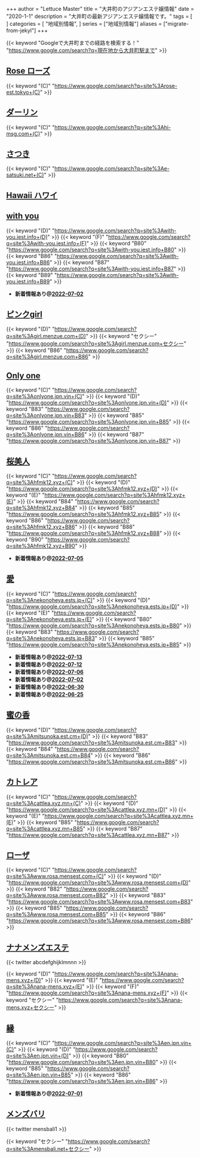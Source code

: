 +++
author = "Lettuce Master"
title = "大井町のアジアンエステ嬢情報"
date = "2020-1-1"
description = "大井町の最新アジアンエステ嬢情報です。"
tags = [
]
categories = [
    "地域別情報",
]
series = ["地域別情報"]
aliases = ["migrate-from-jekyl"]
+++

{{< keyword "Googleで大井町までの経路を検索する！" "https://www.google.com/search?q=現在地から大井町駅まで" >}}

## [Rose ローズ](http://rose-est.tokyo/)
{{< keyword "(C)" "https://www.google.com/search?q=site%3Arose-est.tokyo+(C)" >}} 

## [ダーリン](http://hi-msg.com/darling/)
{{< keyword "(C)" "https://www.google.com/search?q=site%3Ahi-msg.com+(C)" >}} 

## [さつき](http://e-satsuki.net/)
{{< keyword "(C)" "https://www.google.com/search?q=site%3Ae-satsuki.net+(C)" >}} 

## [Hawaii ハワイ](http://pretty-girl.link/hawai/)


## [with you](http://with-you.iest.info/)
{{< keyword "(D)" "https://www.google.com/search?q=site%3Awith-you.iest.info+(D)" >}} {{< keyword "(F)" "https://www.google.com/search?q=site%3Awith-you.iest.info+(F)" >}} {{< keyword "B80" "https://www.google.com/search?q=site%3Awith-you.iest.info+B80" >}} {{< keyword "B86" "https://www.google.com/search?q=site%3Awith-you.iest.info+B86" >}} {{< keyword "B87" "https://www.google.com/search?q=site%3Awith-you.iest.info+B87" >}} {{< keyword "B89" "https://www.google.com/search?q=site%3Awith-you.iest.info+B89" >}} 

- **新着情報あり@[2022-07-02](/post/2022-07-02)**
## [ピンクgirl](http://girl.menzue.com/)
{{< keyword "(D)" "https://www.google.com/search?q=site%3Agirl.menzue.com+(D)" >}} {{< keyword "セクシー" "https://www.google.com/search?q=site%3Agirl.menzue.com+セクシー" >}} {{< keyword "B86" "https://www.google.com/search?q=site%3Agirl.menzue.com+B86" >}} 

## [Only one](http://onlyone.jpn.vin/)
{{< keyword "(C)" "https://www.google.com/search?q=site%3Aonlyone.jpn.vin+(C)" >}} {{< keyword "(D)" "https://www.google.com/search?q=site%3Aonlyone.jpn.vin+(D)" >}} {{< keyword "B83" "https://www.google.com/search?q=site%3Aonlyone.jpn.vin+B83" >}} {{< keyword "B85" "https://www.google.com/search?q=site%3Aonlyone.jpn.vin+B85" >}} {{< keyword "B86" "https://www.google.com/search?q=site%3Aonlyone.jpn.vin+B86" >}} {{< keyword "B87" "https://www.google.com/search?q=site%3Aonlyone.jpn.vin+B87" >}} 

## [桜美人](http://hfmk12.xyz/)
{{< keyword "(C)" "https://www.google.com/search?q=site%3Ahfmk12.xyz+(C)" >}} {{< keyword "(D)" "https://www.google.com/search?q=site%3Ahfmk12.xyz+(D)" >}} {{< keyword "(E)" "https://www.google.com/search?q=site%3Ahfmk12.xyz+(E)" >}} {{< keyword "B84" "https://www.google.com/search?q=site%3Ahfmk12.xyz+B84" >}} {{< keyword "B85" "https://www.google.com/search?q=site%3Ahfmk12.xyz+B85" >}} {{< keyword "B86" "https://www.google.com/search?q=site%3Ahfmk12.xyz+B86" >}} {{< keyword "B88" "https://www.google.com/search?q=site%3Ahfmk12.xyz+B88" >}} {{< keyword "B90" "https://www.google.com/search?q=site%3Ahfmk12.xyz+B90" >}} 

- **新着情報あり@[2022-07-05](/post/2022-07-05)**
## [愛](https://nekonoheya.ests.jp/)
{{< keyword "(C)" "https://www.google.com/search?q=site%3Anekonoheya.ests.jp+(C)" >}} {{< keyword "(D)" "https://www.google.com/search?q=site%3Anekonoheya.ests.jp+(D)" >}} {{< keyword "(E)" "https://www.google.com/search?q=site%3Anekonoheya.ests.jp+(E)" >}} {{< keyword "B80" "https://www.google.com/search?q=site%3Anekonoheya.ests.jp+B80" >}} {{< keyword "B83" "https://www.google.com/search?q=site%3Anekonoheya.ests.jp+B83" >}} {{< keyword "B85" "https://www.google.com/search?q=site%3Anekonoheya.ests.jp+B85" >}} 

- **新着情報あり@[2022-07-13](/post/2022-07-13)**
- **新着情報あり@[2022-07-12](/post/2022-07-12)**
- **新着情報あり@[2022-07-06](/post/2022-07-06)**
- **新着情報あり@[2022-07-02](/post/2022-07-02)**
- **新着情報あり@[2022-06-30](/post/2022-06-30)**
- **新着情報あり@[2022-06-25](/post/2022-06-25)**
## [蜜の香](https://mitsunoka.est.cm/)
{{< keyword "(D)" "https://www.google.com/search?q=site%3Amitsunoka.est.cm+(D)" >}} {{< keyword "B83" "https://www.google.com/search?q=site%3Amitsunoka.est.cm+B83" >}} {{< keyword "B84" "https://www.google.com/search?q=site%3Amitsunoka.est.cm+B84" >}} {{< keyword "B86" "https://www.google.com/search?q=site%3Amitsunoka.est.cm+B86" >}} 

## [カトレア](https://cattlea.xyz.mn/)
{{< keyword "(C)" "https://www.google.com/search?q=site%3Acattlea.xyz.mn+(C)" >}} {{< keyword "(D)" "https://www.google.com/search?q=site%3Acattlea.xyz.mn+(D)" >}} {{< keyword "(E)" "https://www.google.com/search?q=site%3Acattlea.xyz.mn+(E)" >}} {{< keyword "B85" "https://www.google.com/search?q=site%3Acattlea.xyz.mn+B85" >}} {{< keyword "B87" "https://www.google.com/search?q=site%3Acattlea.xyz.mn+B87" >}} 

## [ローザ](http://www.rosa.mensest.com/)
{{< keyword "(C)" "https://www.google.com/search?q=site%3Awww.rosa.mensest.com+(C)" >}} {{< keyword "(D)" "https://www.google.com/search?q=site%3Awww.rosa.mensest.com+(D)" >}} {{< keyword "B82" "https://www.google.com/search?q=site%3Awww.rosa.mensest.com+B82" >}} {{< keyword "B83" "https://www.google.com/search?q=site%3Awww.rosa.mensest.com+B83" >}} {{< keyword "B85" "https://www.google.com/search?q=site%3Awww.rosa.mensest.com+B85" >}} {{< keyword "B86" "https://www.google.com/search?q=site%3Awww.rosa.mensest.com+B86" >}} 

## [ナナメンズエステ](https://nana-mens.xyz/)


{{< twitter abcdefghijklmnnn >}}

{{< keyword "(D)" "https://www.google.com/search?q=site%3Anana-mens.xyz+(D)" >}} {{< keyword "(E)" "https://www.google.com/search?q=site%3Anana-mens.xyz+(E)" >}} {{< keyword "(F)" "https://www.google.com/search?q=site%3Anana-mens.xyz+(F)" >}} {{< keyword "セクシー" "https://www.google.com/search?q=site%3Anana-mens.xyz+セクシー" >}} 

## [縁](https://en.jpn.vin/)
{{< keyword "(C)" "https://www.google.com/search?q=site%3Aen.jpn.vin+(C)" >}} {{< keyword "(D)" "https://www.google.com/search?q=site%3Aen.jpn.vin+(D)" >}} {{< keyword "B80" "https://www.google.com/search?q=site%3Aen.jpn.vin+B80" >}} {{< keyword "B85" "https://www.google.com/search?q=site%3Aen.jpn.vin+B85" >}} {{< keyword "B86" "https://www.google.com/search?q=site%3Aen.jpn.vin+B86" >}} 

- **新着情報あり@[2022-07-01](/post/2022-07-01)**
## [メンズバリ](http://mensbali.net/)


{{< twitter mensbali1 >}}

{{< keyword "セクシー" "https://www.google.com/search?q=site%3Amensbali.net+セクシー" >}} 

